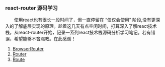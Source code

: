 ### react-router 源码学习
　　使用react也有很长一段时间了，但一直停留在 “仅仅会使用” 阶段,没有更深入的了解底层实现的原理。趁着这几天有点空闲时间，打算深入了解react技术栈，从react-router开始，记录一系列react技术栈源码分析学习笔记。若有错误，希望能够不吝赐教。在此感谢！
1. [BrowserRouter](https://github.com/sohoorc/react-router-source-learning/blob/master/doc/react-router4%E6%BA%90%E7%A0%81%E5%AD%A6%E4%B9%A0%E2%80%94%E2%80%94BrowerRouter%E5%8F%8Ahistory%E7%AE%80%E4%BB%8B.md)
2. [Router](https://github.com/sohoorc/react-router-source-learning/blob/master/doc/react-router4%E6%BA%90%E7%A0%81%E5%AD%A6%E4%B9%A0%E2%80%94%E2%80%94Router.md)
3. [Route](https://github.com/sohoorc/react-router-source-learning/blob/master/doc/react-router4%E6%BA%90%E7%A0%81%E5%AD%A6%E4%B9%A0%E2%80%94%E2%80%94Route.md)